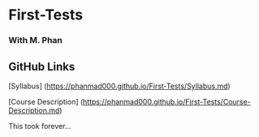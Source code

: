 # First-Tests
### With M. Phan

## GitHub Links
[Syllabus] (https://phanmad000.github.io/First-Tests/Syllabus.md)

[Course Description] (https://phanmad000.github.io/First-Tests/Course-Description.md)



This took forever...
